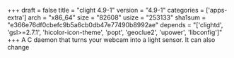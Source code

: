 +++
draft = false
title = "clight 4.9-1"
version = "4.9-1"
categories = ['apps-extra']
arch = "x86_64"
size = "82608"
usize = "253133"
sha1sum = "e366e76df0cbefc9b5a6cb0db47e77490b8992ae"
depends = "['clightd', 'gsl>=2.7.1', 'hicolor-icon-theme', 'popt', 'geoclue2', 'upower', 'libconfig']"
+++
A C daemon that turns your webcam into a light sensor. It can also change